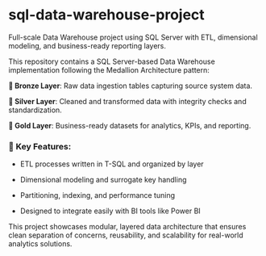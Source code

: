 # sql-data-warehouse-project
Full-scale Data Warehouse project using SQL Server with ETL, dimensional modeling, and business-ready reporting layers.

This repository contains a SQL Server-based Data Warehouse implementation following the Medallion Architecture pattern:

**🥉 Bronze Layer**: Raw data ingestion tables capturing source system data.

**🥈 Silver Layer**: Cleaned and transformed data with integrity checks and standardization.

**🥇 Gold Layer**: Business-ready datasets for analytics, KPIs, and reporting.

### 🔧 Key Features:

- ETL processes written in T-SQL and organized by layer

- Dimensional modeling and surrogate key handling

- Partitioning, indexing, and performance tuning

- Designed to integrate easily with BI tools like Power BI

This project showcases modular, layered data architecture that ensures clean separation of concerns, reusability, and scalability for real-world analytics solutions.


